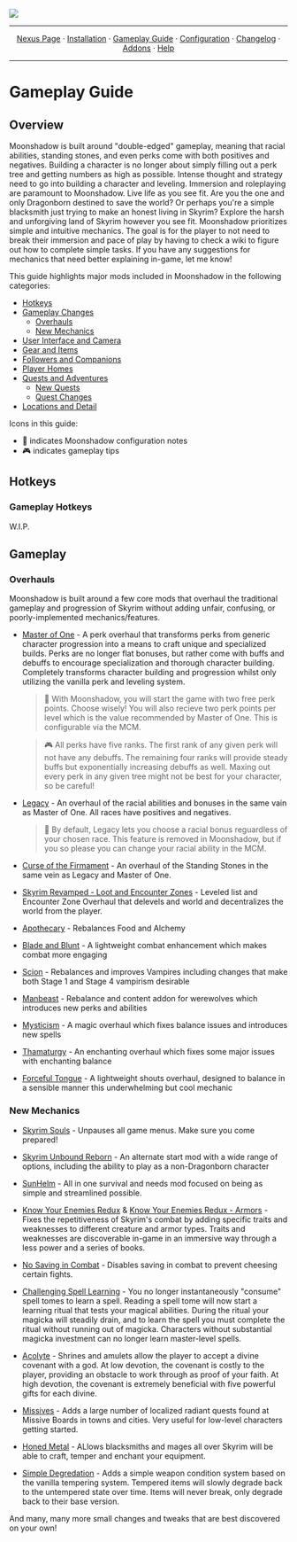<a href="https://www.nexusmods.com/skyrimspecialedition/mods/85896"><img src="https://staticdelivery.nexusmods.com/mods/1704/images/85896/85896-1677468574-1704277277.png" target="_blank"></a>

---

<p align="center">
  <a href="https://www.nexusmods.com/skyrimspecialedition/mods/80877">Nexus Page</a> ·
  <a href="README.md">Installation</a> ·
  <a href="GAMEPLAY.md">Gameplay Guide</a> ·
  <a href="CONFIGURATION.md">Configuration</a> ·
  <a href="CHANGELOG.md">Changelog</a> ·
  <a href="ADDONS.md">Addons</a> ·
  <a href="HELP.md">Help</a>
</p>

---

# Gameplay Guide

## Overview

Moonshadow is built around "double-edged" gameplay, meaning that racial abilities, standing stones, and even perks come with both positives and negatives. Building a character is no longer about simply filling out a perk tree and getting numbers as high as possible. Intense thought and strategy need to go into building a character and leveling. Immersion and roleplaying are paramount to Moonshadow. Live life as you see fit. Are you the one and only Dragonborn destined to save the world? Or perhaps you're a simple blacksmith just trying to make an honest living in Skyrim? Explore the harsh and unforgiving land of Skyrim however you see fit. Moonshadow prioritizes simple and intuitive mechanics. The goal is for the player to not need to break their immersion and pace of play by having to check a wiki to figure out how to complete simple tasks. If you have any suggestions for mechanics that need better explaining in-game, let me know! 

This guide highlights major mods included in Moonshadow in the following categories:

- [Hotkeys](#hotkeys)
- [Gameplay Changes](#gameplay-changes)
  - [Overhauls](#overhauls)
  - [New Mechanics](#new-mechanics)
- [User Interface and Camera](#user-interface-and-camera)
- [Gear and Items](#gear-and-items)
- [Followers and Companions](#followers-and-companions)
- [Player Homes](#player-homes)
- [Quests and Adventures](#quests-and-adventures)
  - [New Quests](#new-quests)
  - [Quest Changes](#quest-changes)
- [Locations and Detail](#locations-and-detail)

Icons in this guide:

- :ledger: indicates Moonshadow configuration notes
- :video_game: indicates gameplay tips

## Hotkeys

### Gameplay Hotkeys

W.I.P.

## Gameplay

### Overhauls

Moonshadow is built around a few core mods that overhaul the traditional gameplay and progression of Skyrim without adding unfair, confusing, or poorly-implemented mechanics/features. 

- [Master of One](https://www.nexusmods.com/skyrimspecialedition/mods/47024) - A perk overhaul that transforms perks from generic character progression into a means to craft unique and specialized builds. Perks are no longer flat bonuses, but rather come with buffs and debuffs to encourage specialization and thorough character building. Completely transforms character building and progression whilst only utilizing the vanilla perk and leveling system.

  > :ledger: With Moonshadow, you will start the game with two free perk points. Choose wisely! You will also recieve two perk points per level which is the value recommended by Master of One. This is configurable via the MCM.
  
  > :video_game: All perks have five ranks. The first rank of any given perk will not have any debuffs. The remaining four ranks will provide steady buffs but exponentially increasing debuffs as well. Maxing out every perk in any given tree might not be best for your character, so be careful!

- [Legacy](https://www.nexusmods.com/skyrimspecialedition/mods/36415) - An overhaul of the racial abilities and bonuses in the same vain as Master of One. All races have positives and negatives.

  > :ledger: By default, Legacy lets you choose a racial bonus reguardless of your chosen race. This feature is removed in Moonshadow, but if you so please you can change your racial ability in the MCM. 

- [Curse of the Firmament](https://www.nexusmods.com/skyrimspecialedition/mods/28419) - An overhaul of the Standing Stones in the same vein as Legacy and Master of One.

- [Skyrim Revamped - Loot and Encounter Zones](https://www.nexusmods.com/skyrimspecialedition/mods/14338) - Leveled list and Encounter Zone Overhaul that delevels and world and decentralizes the world from the player. 

- [Apothecary](https://www.nexusmods.com/skyrimspecialedition/mods/52130) - Rebalances Food and Alchemy

- [Blade and Blunt](https://www.nexusmods.com/skyrimspecialedition/mods/34549) - A lightweight combat enhancement which makes combat more engaging

- [Scion](https://www.nexusmods.com/skyrimspecialedition/mods/41639) - Rebalances and improves Vampires including changes that make both Stage 1 and Stage 4 vampirism desirable

- [Manbeast](https://www.nexusmods.com/skyrimspecialedition/mods/44746) - Rebalance and content addon for werewolves which introduces new perks and abilities

- [Mysticism](https://www.nexusmods.com/skyrimspecialedition/mods/27839) - A magic overhaul which fixes balance issues and introduces new spells

- [Thamaturgy](https://www.nexusmods.com/skyrimspecialedition/mods/57138) - An enchanting overhaul which fixes some major issues with enchanting balance

- [Forceful Tongue](https://www.nexusmods.com/skyrimspecialedition/mods/36276) - A lightweight shouts overhaul, designed to balance in a sensible manner this underwhelming but cool mechanic

### New Mechanics

- [Skyrim Souls](https://www.nexusmods.com/skyrimspecialedition/mods/27859) - Unpauses all game menus. Make sure you come prepared!

- [Skyrim Unbound Reborn](https://www.nexusmods.com/skyrimspecialedition/mods/27962) - An alternate start mod with a wide range of options, including the ability to play as a non-Dragonborn character

- [SunHelm](https://www.nexusmods.com/skyrimspecialedition/mods/39414) - All in one survival and needs mod focused on being as simple and streamlined possible.

- [Know Your Enemies Redux](https://www.nexusmods.com/skyrimspecialedition/mods/55045) & [Know Your Enemies Redux - Armors](https://www.nexusmods.com/skyrimspecialedition/mods/55045) - Fixes the repetitiveness of Skyrim's combat by adding specific traits and weaknesses to different creature and armor types. Traits and weaknesses are discoverable in-game in an immersive way through a less power and a series of books.

- [No Saving in Combat](https://www.nexusmods.com/skyrimspecialedition/mods/29914) - Disables saving in combat to prevent cheesing certain fights.

- [Challenging Spell Learning](https://www.nexusmods.com/skyrimspecialedition/mods/20521) - You no longer instantaneously "consume" spell tomes to learn a spell. Reading a spell tome will now start a learning ritual that tests your magical abilities. During the ritual your magicka will steadily drain, and to learn the spell you must complete the ritual without running out of magicka. Characters without substantial magicka investment can no longer learn master-level spells. 

- [Acolyte](https://www.nexusmods.com/skyrimspecialedition/mods/75269) - Shrines and amulets allow the player to accept a divine covenant with a god. At low devotion, the covenant is costly to the player, providing an obstacle to work through as proof of your faith. At high devotion, the covenant is extremely beneficial with five powerful gifts for each divine.

- [Missives](https://www.nexusmods.com/skyrimspecialedition/mods/17576) - Adds a large number of localized radiant quests found at Missive Boards in towns and cities. Very useful for low-level characters getting started. 

- [Honed Metal](https://www.nexusmods.com/skyrimspecialedition/mods/80705) - ALlows blacksmiths and mages all over Skyrim will be able to craft, temper and enchant your equipment.

- [Simple Degredation](https://www.nexusmods.com/skyrimspecialedition/mods/74790) - Adds a simple weapon condition system based on the vanilla tempering system. Tempered items will slowly degrade back to the untempered state over time. Items will never break, only degrade back to their base version. 

And many, many more small changes and tweaks that are best discovered on your own!
